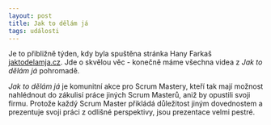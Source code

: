 ```yaml
---
layout: post
title: Jak to dělám já
tags: události
---
```


Je to přibližně týden, kdy byla spuštěna stránka Hany Farkaš
[jaktodelamja.cz](https://jaktodelamja.cz). Jde o skvělou věc - konečně
máme všechna videa z *Jak to dělám já* pohromadě.

<!--more-->

*Jak to dělám já* je komunitní akce pro Scrum Mastery, kteří tak mají
možnost nahlédnout do zákulisí práce jiných Scrum Masterů, aniž by opustili svoji firmu.
Protože každý Scrum Master přikládá důležitost jiným dovednostem a prezentuje svoji
práci z odlišné perspektivy, jsou prezentace velmi pestré.
